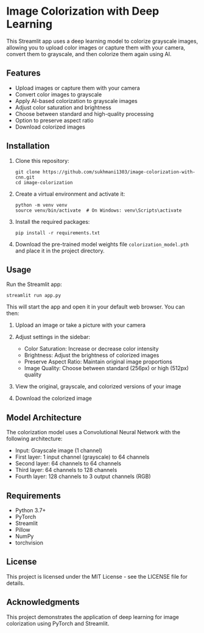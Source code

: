 # Image Colorization with Deep Learning

This Streamlit app uses a deep learning model to colorize grayscale images, allowing you to upload color images or capture them with your camera, convert them to grayscale, and then colorize them again using AI.

## Features

- Upload images or capture them with your camera
- Convert color images to grayscale
- Apply AI-based colorization to grayscale images
- Adjust color saturation and brightness
- Choose between standard and high-quality processing
- Option to preserve aspect ratio
- Download colorized images

## Installation

1. Clone this repository:
   ```
   git clone https://github.com/sukhmani1303/image-colorization-with-cnn.git
   cd image-colorization
   ```

2. Create a virtual environment and activate it:
   ```
   python -m venv venv
   source venv/bin/activate  # On Windows: venv\Scripts\activate
   ```

3. Install the required packages:
   ```
   pip install -r requirements.txt
   ```

4. Download the pre-trained model weights file `colorization_model.pth` and place it in the project directory.

## Usage

Run the Streamlit app:
```
streamlit run app.py
```

This will start the app and open it in your default web browser. You can then:

1. Upload an image or take a picture with your camera
2. Adjust settings in the sidebar:
   - Color Saturation: Increase or decrease color intensity
   - Brightness: Adjust the brightness of colorized images
   - Preserve Aspect Ratio: Maintain original image proportions
   - Image Quality: Choose between standard (256px) or high (512px) quality

3. View the original, grayscale, and colorized versions of your image
4. Download the colorized image

## Model Architecture

The colorization model uses a Convolutional Neural Network with the following architecture:

- Input: Grayscale image (1 channel)
- First layer: 1 input channel (grayscale) to 64 channels
- Second layer: 64 channels to 64 channels
- Third layer: 64 channels to 128 channels
- Fourth layer: 128 channels to 3 output channels (RGB)

## Requirements

- Python 3.7+
- PyTorch
- Streamlit
- Pillow
- NumPy
- torchvision

## License

This project is licensed under the MIT License - see the LICENSE file for details.

## Acknowledgments

This project demonstrates the application of deep learning for image colorization using PyTorch and Streamlit.
